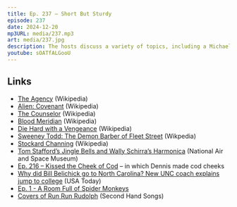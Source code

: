 ```yaml
---
title: Ep. 237 – Short But Sturdy
episode: 237
date: 2024-12-20
mp3URL: media/237.mp3
art: media/237.jpg
description: The hosts discuss a variety of topics, including a Michael Fassbender TV series and notable actors like Jeffrey Wright and Richard Gere. They delve into the mechanics of TV thrillers and banter-heavy scripts reminiscent of Aaron Sorkin's work. The conversation shifts to the intricacies of the Die Hard series, especially Die Hard 3 with Jeremy Irons and Samuel L. Jackson, and unexpected cultural references within it. They debate the challenges of musical adaptations like a contentious Joker film and recollect older musicals like La La Land. Dennis's fishing trip, Erik's dance party, and a tricky faucet repair involving mysterious tools. They end on a light note with a musical performance for their show and holiday cheer.
youtube: sOATfALGooU
---
```


## Links

- [The Agency](<https://en.wikipedia.org/wiki/The_Agency_(2024_TV_series)>) (Wikipedia)
- [Alien: Covenant](https://en.wikipedia.org/wiki/Alien:_Covenant) (Wikipedia)
- [The Counselor](https://en.wikipedia.org/wiki/The_Counselor) (Wikipedia)
- [Blood Meridian](https://en.wikipedia.org/wiki/Blood_Meridian) (Wikipedia)
- [Die Hard with a Vengeance](https://en.wikipedia.org/wiki/Die_Hard_with_a_Vengeance) (Wikipedia)
- [Sweeney Todd: The Demon Barber of Fleet Street](<https://en.wikipedia.org/wiki/Sweeney_Todd:_The_Demon_Barber_of_Fleet_Street_(2007_film)>) (Wikpedia)
- [Stockard Channing](https://en.wikipedia.org/wiki/Stockard_Channing) (Wikipedia)
- [Tom Stafford’s Jingle Bells and Wally Schirra’s Harmonica](https://airandspace.si.edu/stories/editorial/tom-staffords-jingle-bells-and-wally-schirras-harmonica) (National Air and Space Museum)
- [Ep. 216 – Kissed the Cheek of Cod](https://happyhour.fm/216) – in which Dennis made cod cheeks
- [Why did Bill Belichick go to North Carolina? New UNC coach explains jump to college](https://eu.usatoday.com/story/sports/ncaaf/2024/12/12/bill-belichick-unc-coach-explains-job/76945197007/) (USA Today)
- [Ep. 1 - A Room Full of Spider Monkeys](https://happyhour.fm/001)
- [Covers of Run Run Rudolph](https://secondhandsongs.com/performance/10157) (Second Hand Songs)
